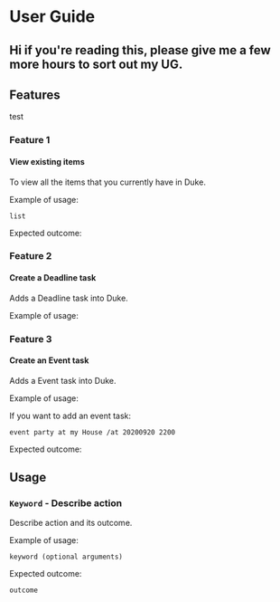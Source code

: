 # User Guide
## Hi if you're reading this, please give me a few more hours to sort out my UG.
## Features 
test
### Feature 1 

<h4>View existing items</h4>

To view all the items that you currently have in Duke.

Example of usage: 

    list

Expected outcome:

### Feature 2

<h4>Create a Deadline task</h4>

Adds a Deadline task into Duke.

Example of usage: 

### Feature 3

<h4>Create an Event task</h4>

Adds a Event task into Duke.

Example of usage: 

If you want to add an event task:

    event party at my House /at 20200920 2200

Expected outcome:
## Usage

### `Keyword` - Describe action

Describe action and its outcome.

Example of usage: 

`keyword (optional arguments)`

Expected outcome:

`outcome`
